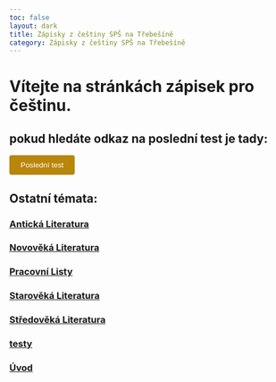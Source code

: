 ```yaml
---
toc: false
layout: dark
title: Zápisky z češtiny SPŠ na Třebešíně
category: Zápisky z češtiny SPŠ na Třebešíně
---
```


# Vítejte na stránkách zápisek pro češtinu.

## pokud hledáte odkaz na poslední test je tady:

<a href="./Novověká%20Literatura/Venkovská%20próza%20a%20drama%2C%20Městská%20próza">
  <button style="background-color: #B8860B; color: white; padding: 10px 20px; border: none; border-radius: 4px; cursor: pointer;">Poslední test</button>
</a>

## Ostatní témata:

### [Antická Literatura](Antická%20Literatura)

### [Novověká Literatura](Novověká%20Literatura)

### [Pracovní Listy](Pracovní%20Listy)

### [Starověká Literatura](Starověká%20Literatura)

### [Středověká Literatura](Středověká%20Literatura)

### [testy](testy)

### [Úvod](Úvod)
